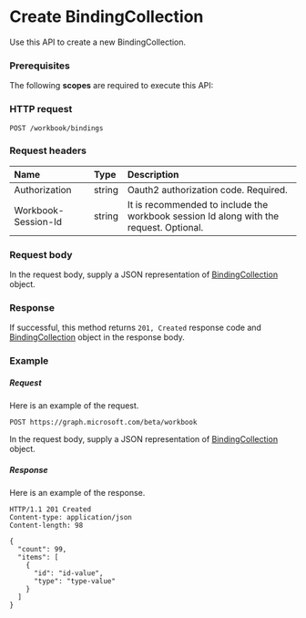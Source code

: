 # Create BindingCollection

Use this API to create a new BindingCollection.
### Prerequisites
The following **scopes** are required to execute this API: 
### HTTP request
<!-- { "blockType": "ignored" } -->
```http
POST /workbook/bindings

```
### Request headers
| Name       | Type | Description|
|:---------------|:--------|:----------|
| Authorization  |string | Oauth2 authorization code. Required.| 
| Workbook-Session-Id  |string |It is recommended to include the workbook session Id along with the request. Optional.|

### Request body
In the request body, supply a JSON representation of [BindingCollection](../resources/bindingcollection.md) object.


### Response
If successful, this method returns `201, Created` response code and [BindingCollection](../resources/bindingcollection.md) object in the response body.

### Example
##### Request
Here is an example of the request.
<!-- {
  "blockType": "request",
  "name": "create_bindingcollection_from_workbook"
}-->
```http
POST https://graph.microsoft.com/beta/workbook
```
In the request body, supply a JSON representation of [BindingCollection](../resources/bindingcollection.md) object.
##### Response
Here is an example of the response.
<!-- {
  "blockType": "response",
  "truncated": false,
  "@odata.type": "microsoft.graph.bindingcollection"
} -->
```http
HTTP/1.1 201 Created
Content-type: application/json
Content-length: 98

{
  "count": 99,
  "items": [
    {
      "id": "id-value",
      "type": "type-value"
    }
  ]
}
```

<!-- uuid: 8fcb5dbc-d5aa-4681-8e31-b001d5168d79
2015-10-25 14:57:30 UTC -->
<!-- {
  "type": "#page.annotation",
  "description": "Create BindingCollection",
  "keywords": "",
  "section": "documentation",
  "tocPath": ""
}-->